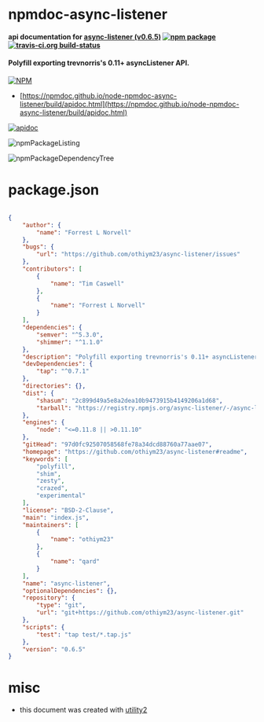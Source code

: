 # npmdoc-async-listener

#### api documentation for  [async-listener (v0.6.5)](https://github.com/othiym23/async-listener#readme)  [![npm package](https://img.shields.io/npm/v/npmdoc-async-listener.svg?style=flat-square)](https://www.npmjs.org/package/npmdoc-async-listener) [![travis-ci.org build-status](https://api.travis-ci.org/npmdoc/node-npmdoc-async-listener.svg)](https://travis-ci.org/npmdoc/node-npmdoc-async-listener)

#### Polyfill exporting trevnorris's 0.11+ asyncListener API.

[![NPM](https://nodei.co/npm/async-listener.png?downloads=true&downloadRank=true&stars=true)](https://www.npmjs.com/package/async-listener)

- [https://npmdoc.github.io/node-npmdoc-async-listener/build/apidoc.html](https://npmdoc.github.io/node-npmdoc-async-listener/build/apidoc.html)

[![apidoc](https://npmdoc.github.io/node-npmdoc-async-listener/build/screenCapture.buildCi.browser.%252Ftmp%252Fbuild%252Fapidoc.html.png)](https://npmdoc.github.io/node-npmdoc-async-listener/build/apidoc.html)

![npmPackageListing](https://npmdoc.github.io/node-npmdoc-async-listener/build/screenCapture.npmPackageListing.svg)

![npmPackageDependencyTree](https://npmdoc.github.io/node-npmdoc-async-listener/build/screenCapture.npmPackageDependencyTree.svg)



# package.json

```json

{
    "author": {
        "name": "Forrest L Norvell"
    },
    "bugs": {
        "url": "https://github.com/othiym23/async-listener/issues"
    },
    "contributors": [
        {
            "name": "Tim Caswell"
        },
        {
            "name": "Forrest L Norvell"
        }
    ],
    "dependencies": {
        "semver": "^5.3.0",
        "shimmer": "^1.1.0"
    },
    "description": "Polyfill exporting trevnorris's 0.11+ asyncListener API.",
    "devDependencies": {
        "tap": "^0.7.1"
    },
    "directories": {},
    "dist": {
        "shasum": "2c899d49a5e8a2dea10b9473915b4149206a1d68",
        "tarball": "https://registry.npmjs.org/async-listener/-/async-listener-0.6.5.tgz"
    },
    "engines": {
        "node": "<=0.11.8 || >0.11.10"
    },
    "gitHead": "97d0fc92507058568fe78a34dcd88760a77aae07",
    "homepage": "https://github.com/othiym23/async-listener#readme",
    "keywords": [
        "polyfill",
        "shim",
        "zesty",
        "crazed",
        "experimental"
    ],
    "license": "BSD-2-Clause",
    "main": "index.js",
    "maintainers": [
        {
            "name": "othiym23"
        },
        {
            "name": "qard"
        }
    ],
    "name": "async-listener",
    "optionalDependencies": {},
    "repository": {
        "type": "git",
        "url": "git+https://github.com/othiym23/async-listener.git"
    },
    "scripts": {
        "test": "tap test/*.tap.js"
    },
    "version": "0.6.5"
}
```



# misc
- this document was created with [utility2](https://github.com/kaizhu256/node-utility2)
